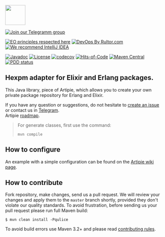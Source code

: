 <a href="http://artipie.com"><img src="https://www.artipie.com/logo.svg" width="64px" height="64px"/></a>

[![Join our Telegramm group](https://img.shields.io/badge/Join%20us-Telegram-blue?&logo=telegram&?link=http://right&link=http://t.me/artipie)](http://t.me/artipie)

[![EO principles respected here](https://www.elegantobjects.org/badge.svg)](https://www.elegantobjects.org)
[![DevOps By Rultor.com](http://www.rultor.com/b/artipie/hexpm-adapter)](http://www.rultor.com/p/artipie/hexpm-adapter)
[![We recommend IntelliJ IDEA](https://www.elegantobjects.org/intellij-idea.svg)](https://www.jetbrains.com/idea/)

[![Javadoc](http://www.javadoc.io/badge/com.artipie/hexpm-adapter.svg)](http://www.javadoc.io/doc/com.artipie/hexpm-adapter)
[![License](https://img.shields.io/badge/license-MIT-green.svg)](https://github.com/artipie/hexpm-adapter/blob/master/LICENSE.txt)
[![codecov](https://codecov.io/gh/artipie/hexpm-adapter/branch/master/graph/badge.svg)](https://codecov.io/gh/artipie/hexpm-adapter)
[![Hits-of-Code](https://hitsofcode.com/github/artipie/hexpm-adapter)](https://hitsofcode.com/view/github/artipie/hexpm-adapter)
[![Maven Central](https://img.shields.io/maven-central/v/com.artipie/hexpm-adapter.svg)](https://maven-badges.herokuapp.com/maven-central/com.artipie/npm-adapter)
[![PDD status](http://www.0pdd.com/svg?name=artipie/hexpm-adapter)](http://www.0pdd.com/p?name=artipie/hexpm-adapter)

## Hexpm adapter for Elixir and Erlang packages.

This Java library, piece of Artipie, which allows you to create your own private package repository for Erlang and Elixir.

If you have any question or suggestions, do not hesitate to [create an issue](https://github.com/artipie/hexpm-adapter/issues/new) or contact us in
[Telegram](https://t.me/artipie).  
Artipie [roadmap](https://github.com/orgs/artipie/projects/3).

> For generate classes, first use the command:
> ```shell
> mvn compile
> ```

## How to configure

An example with a simple configuration can be found on the [Artipie wiki page](https://github.com/artipie/artipie/wiki/hexpm).

## How to contribute

Fork repository, make changes, send us a pull request. We will review
your changes and apply them to the `master` branch shortly, provided
they don't violate our quality standards. To avoid frustration, before
sending us your pull request please run full Maven build:

```
$ mvn clean install -Pqulice
```

To avoid build errors use Maven 3.2+ and please read [contributing rules](https://github.com/artipie/artipie/blob/master/CONTRIBUTING.md).
